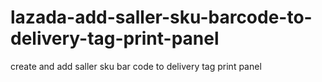 # lazada-add-saller-sku-barcode-to-delivery-tag-print-panel
create and add saller sku bar code to delivery tag print panel

